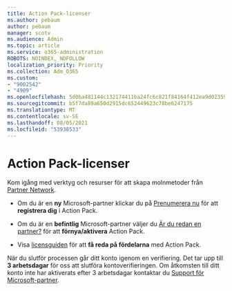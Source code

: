 ```yaml
---
title: Action Pack-licenser
ms.author: pebaum
author: pebaum
manager: scotv
ms.audience: Admin
ms.topic: article
ms.service: o365-administration
ROBOTS: NOINDEX, NOFOLLOW
localization_priority: Priority
ms.collection: Adm_O365
ms.custom:
- "9002542"
- "4909"
ms.openlocfilehash: 5d0ba481144c132174411ba24fc6c821f84164f412ea9d02359e520e33187862
ms.sourcegitcommit: b5f7da89a650d2915dc652449623c78be6247175
ms.translationtype: MT
ms.contentlocale: sv-SE
ms.lasthandoff: 08/05/2021
ms.locfileid: "53938533"
---
```

# <a name="action-pack-licenses"></a>Action Pack-licenser

Kom igång med verktyg och resurser för att skapa molnmetoder från [Partner Network](https://aka.ms/MPNActionPack).

- Om du är en **ny** Microsoft-partner klickar du på [Prenumerera nu](https://aka.ms/MPNActionPackNew) för att **registrera dig** i Action Pack.

- Om du är en **befintlig** Microsoft-partner väljer du [Är du redan en partner?](https://aka.ms/MPNActionPackExisting) för att **förnya/aktivera** Action Pack. 

- Visa [licensguiden](https://aka.ms/MPNActionPackGuide) för att **få reda på fördelarna** med Action Pack. 

När du slutför processen går ditt konto igenom en verifiering. Det tar upp till **3 arbetsdagar** för oss att slutföra kontoverifieringen. Om åtkomsten till ditt konto inte har aktiverats efter 3 arbetsdagar kontaktar du [Support för Microsoft-partner](https://aka.ms/MPNActionPackSupport). 
